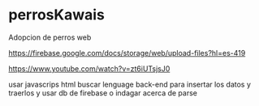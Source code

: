 # perrosKawais
Adopcion de perros web



https://firebase.google.com/docs/storage/web/upload-files?hl=es-419

https://www.youtube.com/watch?v=zt6iUTsjsJ0

usar javascrips html
buscar lenguage back-end para insertar los datos y traerlos
y usar db de firebase o indagar acerca de parse
